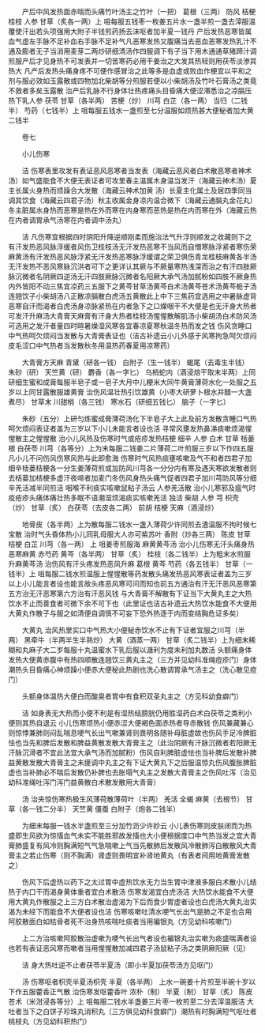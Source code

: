<!-- { "loadSidebar": true } -->
　　产后中风发热面赤喘而头痛竹叶汤主之竹叶（一把） 葛根（三两） 防风 桔梗 桂枝 人参 甘草（炙各一两）上 咀每服五钱枣一枚姜五片水一盏半煎一盏去滓服温覆使汗出若头项强用大附子半钱煎药扬去沫呕者加半夏一钱丹 产后发热恶寒皆属血气虚左手脉不足补血右手脉不足补气凡恶寒发热又腹痛当去恶血恶寒发热乳汁不通及膨者无子当消用麦芽二两炒研细清汤作四服调下有子当下用木通通草猪蹄汁调煎服产后才见身热不可发表并一切苦寒药必用干姜治之大发其热轻则用茯苓淡渗其热大 凡产后发热头痛身疼不可便作感冒治之此等多是血虚或败血作梗宜以平和之剂与服必效如玉露散或四物加北柴胡等分煎服若便以小柴胡汤及竹叶石膏汤之类竟不救者多矣玉露散 治产后乳脉不行身体壮热疼痛头目昏痛大便涩滞悉治之凉膈压热下乳人参 茯苓 甘草（各半两） 苦梗（炒） 川芎 白芷（各一两） 当归（二钱半） 芍药（七钱半）上 咀每服五钱水一盏煎至七分温服如烦热甚大便秘者加大黄二钱半

　　卷七

　　小儿伤寒

　　洁 伤寒表里攻发有表证恶风恶寒者当发表（海藏云恶风者白术散恶寒者神术汤）如气盛能食不大便无表证者可攻里春主温属木身温当发汗（海藏云神术汤）夏主长属火身热而烦躁合大发散（海藏云神术加黄 汤）长夏主化属土及居四季同当调其饮食（海藏云四君子汤）秋主收属金身凉内温合微下（海藏云通膈丸金花丸）冬主脏属水身热而恶寒是热在外而寒在内身寒而恶热是热在内而寒在外（海藏云热在内者调胃承气汤寒在内者调中汤丸）

　　洁 凡伤寒宜根据四时阴阳升降逆顺刚柔而施治法气升浮则顺发之收藏则下之有汗发热恶风脉浮缓者风伤卫桂枝汤无汗发热恶寒不当风而自憎寒脉浮紧者寒伤荣麻黄汤有汗发热恶风脉浮紧无汗发热恶寒脉浮缓谓之荣卫俱伤青龙桂枝麻黄各半汤无汗发热不恶风寒脉沉洪者可下之更详认其厥与不厥量寒热浅深而治之有汗四肢厥脉沉微者名阴厥四逆汤无汗四肢厥脉沉微者名阳厥大承气汤加腻粉如四肢不厥身热内外皆阳不动三焦宜凉药三五服下之黄芩甘草汤黄芩白术汤黄芩苍术汤黄芩栀子汤连翘饮子小柴胡汤八正散凉膈散白虎汤五黄散此上中下三焦药宜选用之中暑脉虚背恶寒自汗而渴者白虎汤身凉脉紧热在内者急下之口燥咽干不大便是也无汗身大热者可发汗升麻汤大青膏天麻膏有汗身大热者桂枝汤惺惺散解肌汤小柴胡汤白术防风汤可选用之发汗者量四时暄暑燥湿风寒各宜春凉夏寒秋温冬热而发之钱 伤风贪睡口中气热呵欠烦闷当发散与大青膏表证也（洁古补遗云小儿外感于风寒拘急呵欠烦闷皮毛涩口中气热者当发散秋冬用温热药春夏用凉寒药）

　　大青膏方天麻 青黛（研各一钱） 白附子（生一钱半） 蝎尾（去毒生半钱） 朱砂（研） 天竺黄（研） 麝香（各一字匕） 乌梢蛇内（酒浸焙干取末半两）上同研细生蜜和成膏每服半皂子或一皂子大月中儿粳米大同牛黄膏薄荷水化一处服之五岁以上同甘露散服雄黄膏 治伤风温壮热引饮雄黄（小枣大研萝卜根水并醋一大盏煮尽） 甘草末 川甜梢（各三钱） 寒水石（研细五钱匕） 脑子（一字匕）

　　朱砂（五分）上研匀炼蜜成膏薄荷汤化下半皂子大上此及前方发散贪睡口气热呵欠烦闷表证者盖为三岁以下小儿未能言者设也活 寻常风壅发热鼻涕痰嗽烦渴惺惺散主之惺惺散 治小儿风热及伤寒时气或疮疹发热桔梗 细辛 人参 白术 甘草 栝蒌根 白茯苓 川芎（各等分）上为末每服二钱姜二片薄荷二叶煎服三岁以下作四五服凡小儿不问伤风伤寒风热与此即愈海 伤寒时气风热痰壅咳嗽及气不和者四君子加细辛栝蒌桔梗各一分生姜薄荷煎或加防风川芎各一分分内有寒及遇天寒欲发散者则去栝蒌加桔梗多虚汗夜啼者加麦门冬伤风身热头痛气促者四君子加川芎防风等分细辛羌活减半同煎活 咽喉不利痰实咳嗽鼠粘子汤云 人参羌活散 治小儿寒邪及瘟气时疫疮疹头痛体痛壮热多眠不语潮湿烦渴痰实咳嗽羌活 独活 柴胡 人参 芎 枳壳（炒） 甘草（炙） 白茯苓（去皮各二两） 前胡 桔梗 天麻（酒浸炒）

　　地骨皮（各半两）上为散每服二钱水一盏入薄荷少许同煎去渣温服不拘时候七宝散 治时气头昏体热小儿同乳母服大人亦可紫苏叶 香附（炒各三两） 陈皮 甘草 桔梗 白芷 川芎（各一两） 上 咀姜枣煎服海 麻黄黄芩汤 治小儿伤寒无汗头痛身热恶寒麻黄 赤芍药 黄芩（各半两） 甘草（炙） 桂枝（各二钱半）上为粗末水煎服升麻黄芩汤 治伤风有汗头疼发热恶风升麻 葛根 黄芩 芍药（各五钱半） 甘草（一钱半）上 咀每服二钱水煎温服上惺惺散等药发散头痛发热恶风寒表证者盖为三岁以上小儿能言者设也能言故头疼恶风寒可问而知也前五方通治有汗无汗恶风恶寒第五方治无汗恶寒第六方治有汗恶风钱 与大青膏不解散有下证当下大黄丸主之大热饮水不止而善食者可微下余不可下也（此里证也洁古补遗云大热饮水能食不大便用大黄丸作散子与服之如清便自调慎不可妄下恐外热逐于内而变结胸危证多矣）

　　大黄丸 治风热里实口中气热大小便秘赤饮水不止有下证者宜服之川芎（半两） 黑牵牛（半两半生半熟炒） 大黄（酒蒸一两） 甘草（炙二钱半）上为细末稀糊和丸麻子大二岁每服十丸温蜜水下乳后服以溏利为度未利加丸数活 头额痛身体发热大便黄赤腹中有热四顺散连翘饮三黄丸主之（三方并见幼科准绳痘疹门）身体潮热头目昏痛心神烦躁小便赤大便秘此热剧也洗心散调胃承气汤主之（洗心散见痘门）

　　头额身体温热大便白而酸臭者胃中有食积双圣丸主之（方见科幼食癖门）

　　洁 如身表无大热而小便不利是有湿热结膀胱仍用胜湿药白术白茯苓之类利小便则其热自退云 小儿伤寒烦热小便赤涩大便褐色面赤热者导赤散钱 伤风兼藏兼心则惊悸兼肺则闷乱喘息哽气长出气嗽兼肾则畏明各随补母脏虚故也伤风手足冷脾脏怯也当先和脾后发散和脾益黄散发散大青膏主之（此治阴厥有汗脉沉微者若阳厥无汗脉沉滑者不宜此法宜大承气汤而加腻粉）伤风自利脾脏虚怯也当补脾后发散补脾益黄散发散大青膏主之未瘥调中丸主之有下证大黄丸下之后服温惊丸伤风腹胀脾脏虚也当补肺必不喘后发散仍补脾也去胀塌气丸主之发散大青膏主之伤风吐泻（治见幼科准绳吐泻门泻门益黄散白术散发散用大青膏）

　　汤 治夹惊伤寒热极生风薄荷散薄荷叶（半两） 羌活 全蝎 麻黄（去根节） 甘草（各一钱二分半） 天竺黄 僵蚕 白附子（炮各二钱半）

　　为细末每服一钱水半盏煎至三分加竹沥少许妙云 小儿表伤寒则皮肤闭而为热盛即生风欲为惊搐血气未实不能胜邪故发搐也大小便根据度口中气热当发之宜大青膏肺盛复有风冷则胸满短气气急喘嗽上气当先散肺后发散风冷散肺泻白散散风大青膏主之若止伤寒（则不胸满）肾虚则畏明宜补肾地黄丸（有表者间用地黄膏发散之）

　　伤风下后虚热以药下之太过胃中虚热饮水无力当生胃中津液多服白术散小儿结热于内口干而渴身黄体重者宜白术散汤 伤寒发渴宜白虎汤洁 大热饮水能食不大便用大黄丸作散服之上三方白术散治虚渴为下后而食少胃虚者设也白虎汤大黄丸治实渴为未经下而能食不大便者设也洁 伤寒咳嗽吐清水哽气长出气是肺之不足也合用阿胶散面白如枯骨者死不治身热咳喘吐痰者当用褊银丸（方见幼科咳嗽门）

　　上二方治咳嗽阿胶散治虚嗽为哽气长出气者设也褊银丸治实嗽为痰盛喘满者设也若有表证恶风寒而嗽者当用惺惺散加减四君子汤鼠粘子汤之类阴厥阳厥（见）

　　洁 身大热吐逆不止者茯苓半夏汤（即小半夏加茯苓汤方见呕门）

　　汤 伤寒呕者枳壳半夏汤枳壳 半夏（各半两） 上水一碗姜十片煎至半碗十岁以下作五服藿香正气散 治伤寒发呕藿香叶 浓朴（制） 半夏（制） 甘草（炙） 陈皮 苍术（米泔浸各等分）上 咀每服二钱水半盏姜三片枣一枚煎至二分去滓温服洁 大吐者当下之白饼子珍珠丸消积丸（三方俱见幼科食癖门）潮热有时胸满短气呕吐者桃枝丸（方见幼科积热门）

